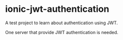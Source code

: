 # ionic-jwt-authentication
A test project to learn about authentication using JWT.

One server that provide JWT authentication is needed.
